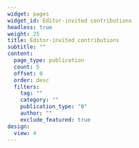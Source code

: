 ```yaml
---
widget: pages
widget_id: Editor-invited contributions
headless: true
weight: 25
title: Editor-invited contributions
subtitle: ""
content:
  page_type: publication
  count: 5
  offset: 0
  order: desc
  filters:
    tag: ""
    category: ""
    publication_type: "0"
    author: ""
    exclude_featured: true
design:
  view: 4
---
```

